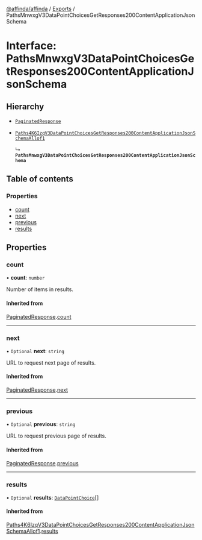 [@affinda/affinda](../README.md) / [Exports](../modules.md) / PathsMnwxgV3DataPointChoicesGetResponses200ContentApplicationJsonSchema

# Interface: PathsMnwxgV3DataPointChoicesGetResponses200ContentApplicationJsonSchema

## Hierarchy

- [`PaginatedResponse`](PaginatedResponse.md)

- [`Paths4K6IzqV3DataPointChoicesGetResponses200ContentApplicationJsonSchemaAllof1`](Paths4K6IzqV3DataPointChoicesGetResponses200ContentApplicationJsonSchemaAllof1.md)

  ↳ **`PathsMnwxgV3DataPointChoicesGetResponses200ContentApplicationJsonSchema`**

## Table of contents

### Properties

- [count](PathsMnwxgV3DataPointChoicesGetResponses200ContentApplicationJsonSchema.md#count)
- [next](PathsMnwxgV3DataPointChoicesGetResponses200ContentApplicationJsonSchema.md#next)
- [previous](PathsMnwxgV3DataPointChoicesGetResponses200ContentApplicationJsonSchema.md#previous)
- [results](PathsMnwxgV3DataPointChoicesGetResponses200ContentApplicationJsonSchema.md#results)

## Properties

### count

• **count**: `number`

Number of items in results.

#### Inherited from

[PaginatedResponse](PaginatedResponse.md).[count](PaginatedResponse.md#count)

___

### next

• `Optional` **next**: `string`

URL to request next page of results.

#### Inherited from

[PaginatedResponse](PaginatedResponse.md).[next](PaginatedResponse.md#next)

___

### previous

• `Optional` **previous**: `string`

URL to request previous page of results.

#### Inherited from

[PaginatedResponse](PaginatedResponse.md).[previous](PaginatedResponse.md#previous)

___

### results

• `Optional` **results**: [`DataPointChoice`](DataPointChoice.md)[]

#### Inherited from

[Paths4K6IzqV3DataPointChoicesGetResponses200ContentApplicationJsonSchemaAllof1](Paths4K6IzqV3DataPointChoicesGetResponses200ContentApplicationJsonSchemaAllof1.md).[results](Paths4K6IzqV3DataPointChoicesGetResponses200ContentApplicationJsonSchemaAllof1.md#results)
